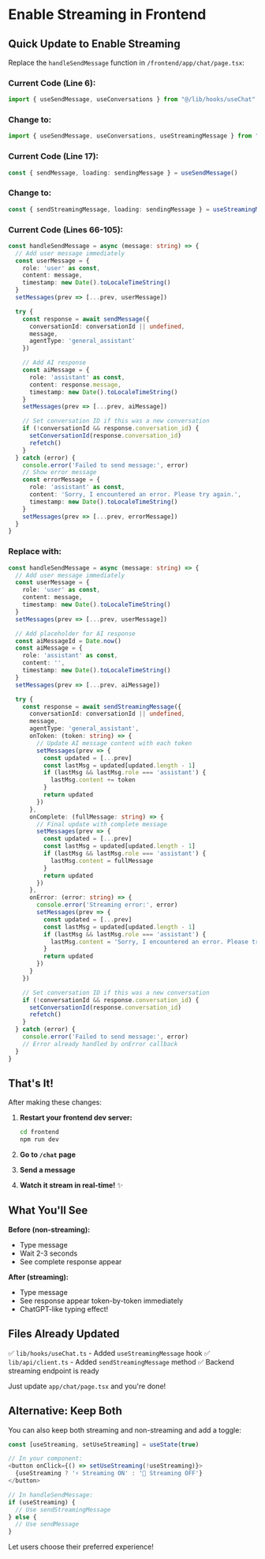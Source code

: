# Enable Streaming in Frontend

## Quick Update to Enable Streaming

Replace the `handleSendMessage` function in `/frontend/app/chat/page.tsx`:

### Current Code (Line 6):
```typescript
import { useSendMessage, useConversations } from "@/lib/hooks/useChat"
```

### Change to:
```typescript
import { useSendMessage, useConversations, useStreamingMessage } from "@/lib/hooks/useChat"
```

### Current Code (Line 17):
```typescript
const { sendMessage, loading: sendingMessage } = useSendMessage()
```

### Change to:
```typescript
const { sendStreamingMessage, loading: sendingMessage } = useStreamingMessage()
```

### Current Code (Lines 66-105):
```typescript
const handleSendMessage = async (message: string) => {
  // Add user message immediately
  const userMessage = {
    role: 'user' as const,
    content: message,
    timestamp: new Date().toLocaleTimeString()
  }
  setMessages(prev => [...prev, userMessage])

  try {
    const response = await sendMessage({
      conversationId: conversationId || undefined,
      message,
      agentType: 'general_assistant'
    })

    // Add AI response
    const aiMessage = {
      role: 'assistant' as const,
      content: response.message,
      timestamp: new Date().toLocaleTimeString()
    }
    setMessages(prev => [...prev, aiMessage])

    // Set conversation ID if this was a new conversation
    if (!conversationId && response.conversation_id) {
      setConversationId(response.conversation_id)
      refetch()
    }
  } catch (error) {
    console.error('Failed to send message:', error)
    // Show error message
    const errorMessage = {
      role: 'assistant' as const,
      content: 'Sorry, I encountered an error. Please try again.',
      timestamp: new Date().toLocaleTimeString()
    }
    setMessages(prev => [...prev, errorMessage])
  }
}
```

### Replace with:
```typescript
const handleSendMessage = async (message: string) => {
  // Add user message immediately
  const userMessage = {
    role: 'user' as const,
    content: message,
    timestamp: new Date().toLocaleTimeString()
  }
  setMessages(prev => [...prev, userMessage])

  // Add placeholder for AI response
  const aiMessageId = Date.now()
  const aiMessage = {
    role: 'assistant' as const,
    content: '',
    timestamp: new Date().toLocaleTimeString()
  }
  setMessages(prev => [...prev, aiMessage])

  try {
    const response = await sendStreamingMessage({
      conversationId: conversationId || undefined,
      message,
      agentType: 'general_assistant',
      onToken: (token: string) => {
        // Update AI message content with each token
        setMessages(prev => {
          const updated = [...prev]
          const lastMsg = updated[updated.length - 1]
          if (lastMsg && lastMsg.role === 'assistant') {
            lastMsg.content += token
          }
          return updated
        })
      },
      onComplete: (fullMessage: string) => {
        // Final update with complete message
        setMessages(prev => {
          const updated = [...prev]
          const lastMsg = updated[updated.length - 1]
          if (lastMsg && lastMsg.role === 'assistant') {
            lastMsg.content = fullMessage
          }
          return updated
        })
      },
      onError: (error: string) => {
        console.error('Streaming error:', error)
        setMessages(prev => {
          const updated = [...prev]
          const lastMsg = updated[updated.length - 1]
          if (lastMsg && lastMsg.role === 'assistant') {
            lastMsg.content = 'Sorry, I encountered an error. Please try again.'
          }
          return updated
        })
      }
    })

    // Set conversation ID if this was a new conversation
    if (!conversationId && response.conversation_id) {
      setConversationId(response.conversation_id)
      refetch()
    }
  } catch (error) {
    console.error('Failed to send message:', error)
    // Error already handled by onError callback
  }
}
```

## That's It!

After making these changes:

1. **Restart your frontend dev server:**
   ```bash
   cd frontend
   npm run dev
   ```

2. **Go to `/chat` page**

3. **Send a message**

4. **Watch it stream in real-time!** ✨

## What You'll See

**Before (non-streaming):**
- Type message
- Wait 2-3 seconds
- See complete response appear

**After (streaming):**
- Type message
- See response appear token-by-token immediately
- ChatGPT-like typing effect!

## Files Already Updated

✅ `lib/hooks/useChat.ts` - Added `useStreamingMessage` hook
✅ `lib/api/client.ts` - Added `sendStreamingMessage` method
✅ Backend streaming endpoint is ready

Just update `app/chat/page.tsx` and you're done!

## Alternative: Keep Both

You can also keep both streaming and non-streaming and add a toggle:

```typescript
const [useStreaming, setUseStreaming] = useState(true)

// In your component:
<button onClick={() => setUseStreaming(!useStreaming)}>
  {useStreaming ? '⚡ Streaming ON' : '💬 Streaming OFF'}
</button>

// In handleSendMessage:
if (useStreaming) {
  // Use sendStreamingMessage
} else {
  // Use sendMessage
}
```

Let users choose their preferred experience!
